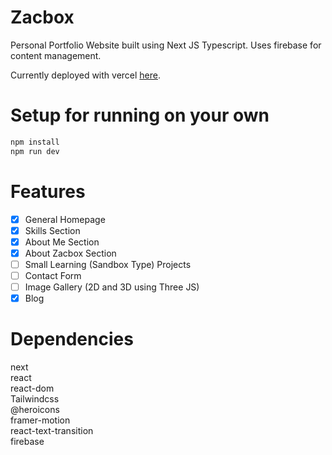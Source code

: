 # Zacbox

Personal Portfolio Website built using Next JS Typescript. Uses firebase for content management.

Currently deployed with vercel [here](zacbox.vercel.app).

# Setup for running on your own
``` bash
npm install
npm run dev
``` 

# Features

- [x] General Homepage
      <br/>
- [x] Skills Section
      <br/>
- [x] About Me Section
      <br/>
- [x] About Zacbox Section
      <br/>
- [ ] Small Learning (Sandbox Type) Projects
      <br/>
- [ ] Contact Form
      <br/>
- [ ] Image Gallery (2D and 3D using Three JS)
      <br/>
- [x] Blog

# Dependencies

next
<br/>
react
<br/>
react-dom
<br/>
Tailwindcss
<br/>
@heroicons
<br/>
framer-motion
<br/>
react-text-transition
<br/>
firebase
